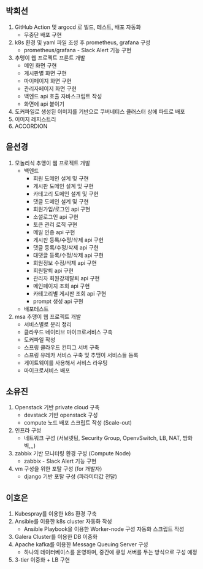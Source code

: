 ## 박희선
1. GitHub Action 및 argocd 로 빌드, 테스트, 배포 자동화
   * 무중단 배포 구현
2. k8s 환경 및 yaml 파일 조성 후 prometheus, grafana 구성
   * prometheus/grafana - Slack Alert 기능 구현
3. 추맹이 웹 프로젝트 프론트 개발
    * 메인 화면 구현
    * 게시판별 화면 구현
    * 마이페이지 화면 구현
    * 관리자페이지 화면 구현
    * 백엔드 api 호출 자바스크립트 작성
    * 화면에 api 붙이기
4. 도커파일로 생성된 이미지를 기반으로 쿠버네티스 클러스터 상에 파드로 배포
5. 이미지 레지스트리
6. ACCORDION

## 윤선경
1. 모놀리식 추맹이 웹 프로젝트 개발
    * 백엔드
      * 회원 도메인 설계 및 구현
      * 게시판 도메인 설계 및 구현
      * 카테고리 도메인 설계 및 구현
      * 댓글 도메인 설계 및 구현
      * 회원가입/로그인 api 구현
      * 소셜로그인 api 구현
      * 토큰 관리 로직 구현
      * 메일 인증 api 구현
      * 게시판 등록/수정/삭제 api 구현
      * 댓글 등록/수정/삭제 api 구현
      * 대댓글 등록/수정/삭제 api 구현
      * 회원정보 수정/삭제 api 구현
      * 회원탈퇴 api 구현
      * 관리자 회원강제탈퇴 api 구현
      * 메인페이지 조회 api 구현
      * 카테고리별 게시판 조회 api 구현
      * prompt 생성 api 구현
    * 배포테스트
2. msa 추맹이 웹 프로젝트 개발
    * 서비스별로 분리 정리
    * 클라우드 네이티브 마이크로서비스 구축
    * 도커파일 작성
    * 스프링 클라우드 컨피그 서버 구축
    * 스프링 유레카 서비스 구축 및 추맹이 서비스들 등록
    * 게이트웨이를 사용해서 서비스 라우팅
    * 마이크로서비스 배포

## 소유진
1. Openstack 기반 private cloud 구축
    * devstack 기반 openstack 구성
    * compute 노드 배포 스크립트 작성 (Scale-out)
2. 인프라 구성
    * 네트워크 구성 (서브넷팅, Security Group, OpenvSwitch, LB, NAT, 방화벽,,,)
3. zabbix 기반 모니터링 환경 구성 (Compute Node)
    * zabbix - Slack Alert 기능 구현
5. vm 구성을 위한 포탈 구성 (for 개발자)
    * django 기반 포탈 구성 (파라미터값 전달)
  

## 이호은
1. Kubespray를 이용한 k8s 환경 구축
2. Ansible를 이용한 k8s cluster 자동화 작성
   * Ansible Playbook을 이용한 Worker-node 구성 자동화 스크립트 작성
3. Galera Cluster를 이용한 DB 이중화
4. Apache kafka를 이용한 Message Queuing Server 구성
   * 하나의 데이터베이스를 운영하며, 중간에 큐잉 서버를 두는 방식으로 구성 예정
5. 3-tier 이중화 + LB 구현
